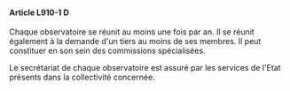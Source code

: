 #### Article L910-1 D

Chaque observatoire se réunit au moins une fois par an. Il se réunit également à la demande d'un tiers au moins de ses membres. Il peut constituer en son sein des commissions spécialisées.

Le secrétariat de chaque observatoire est assuré par les services de l'Etat présents dans la collectivité concernée.

